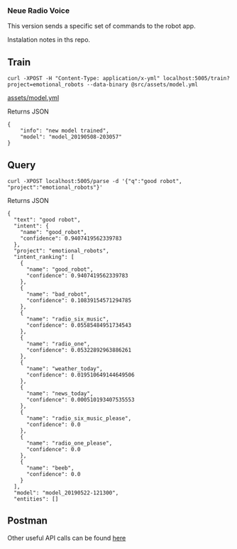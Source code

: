 ### Neue Radio Voice

This version sends a specific set of commands to the robot app.

Instalation notes in ths repo.


## Train

```curl -XPOST -H "Content-Type: application/x-yml" localhost:5005/train?project=emotional_robots --data-binary @src/assets/model.yml```

[assets/model.yml](src/assets/model.yml)

Returns JSON

```
{
    "info": "new model trained",
    "model": "model_20190508-203057"
}
```

## Query

```curl -XPOST localhost:5005/parse -d '{"q":"good robot", "project":"emotional_robots"}'```

Returns JSON

```
{
  "text": "good robot",
  "intent": {
    "name": "good_robot",
    "confidence": 0.9407419562339783
  },
  "project": "emotional_robots",
  "intent_ranking": [
    {
      "name": "good_robot",
      "confidence": 0.9407419562339783
    },
    {
      "name": "bad_robot",
      "confidence": 0.10839154571294785
    },
    {
      "name": "radio_six_music",
      "confidence": 0.05585484951734543
    },
    {
      "name": "radio_one",
      "confidence": 0.05322892963886261
    },
    {
      "name": "weather_today",
      "confidence": 0.019510649144649506
    },
    {
      "name": "news_today",
      "confidence": 0.000510193407535553
    },
    {
      "name": "radio_six_music_please",
      "confidence": 0.0
    },
    {
      "name": "radio_one_please",
      "confidence": 0.0
    },
    {
      "name": "beeb",
      "confidence": 0.0
    }
  ],
  "model": "model_20190522-121300",
  "entities": []
```

## Postman

Other useful API calls can be found [here](https://documenter.getpostman.com/view/924347/RWgozeGu)

